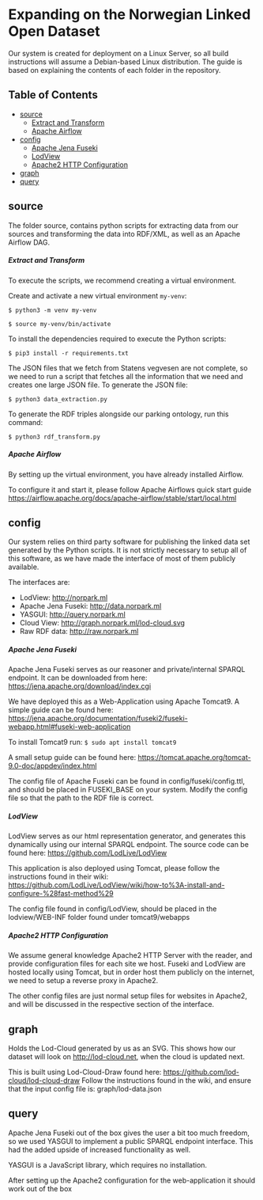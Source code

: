# Expanding on the Norwegian Linked Open Dataset

Our system is created for deployment on a Linux Server, so all build instructions will assume a Debian-based Linux distribution. The guide is based on explaining the contents of each folder in the repository.


## Table of Contents
* [source](#source)
	* [Extract and Transform](#extract-and-transform)
	* [Apache Airflow](#extract-and-transform)
* [config](#config)
	* [Apache Jena Fuseki](#apache-jena-fuseki)
	* [LodView](#lodview)
	* [Apache2 HTTP Configuration](#apache2-http-configuration)
* [graph](#graph)
* [query](#query)



## source

The folder source, contains python scripts for extracting data from our sources and transforming the data into RDF/XML, as well as an Apache Airflow DAG.

##### Extract and Transform

To execute the scripts, we recommend creating a virtual environment.

Create and activate a new virtual environment `my-venv`:

`$ python3 -m venv my-venv`

`$ source my-venv/bin/activate`


To install the dependencies required to execute the Python scripts:

`$ pip3 install -r requirements.txt`


The JSON files that we fetch from Statens vegvesen are not complete, so we need to run a script that fetches all the information that we need and creates one large JSON file. To generate the JSON file:

`$ python3 data_extraction.py`


To generate the RDF triples alongside our parking ontology, run this command:

`$ python3 rdf_transform.py`


##### Apache Airflow

By setting up the virtual environment, you have already installed Airflow.

To configure it and start it, please follow Apache Airflows quick start guide <https://airflow.apache.org/docs/apache-airflow/stable/start/local.html>


## config

Our system relies on third party software for publishing the linked data set generated by the Python scripts. It is not strictly necessary to setup all of this software, as we have made the interface of most of them publicly available.

The interfaces are:

* LodView: <http://norpark.ml>
* Apache Jena Fuseki: <http://data.norpark.ml>
* YASGUI: <http://query.norpark.ml>
* Cloud View: <http://graph.norpark.ml/lod-cloud.svg>
* Raw RDF data: <http://raw.norpark.ml>


##### Apache Jena Fuseki

Apache Jena Fuseki serves as our reasoner and private/internal SPARQL endpoint. It can be downloaded from here: <https://jena.apache.org/download/index.cgi>

We have deployed this as a Web-Application using Apache Tomcat9. A simple guide can be found here: <https://jena.apache.org/documentation/fuseki2/fuseki-webapp.html#fuseki-web-application>

To install Tomcat9 run: 
`$ sudo apt install tomcat9`

A small setup guide can be found here:
<https://tomcat.apache.org/tomcat-9.0-doc/appdev/index.html>

The config file of Apache Fuseki can be found in config/fuseki/config.ttl, and should be placed in FUSEKI_BASE on your system. Modify the config file so that the path to the RDF file is correct.



##### LodView

LodView serves as our html representation generator, and generates this dynamically using our internal SPARQL endpoint. The source code can be found here: <https://github.com/LodLive/LodView>

This application is also deployed using Tomcat, please follow the instructions found in their wiki: <https://github.com/LodLive/LodView/wiki/how-to%3A-install-and-configure-%28fast-method%29>

The config file found in config/LodView, should be placed in the lodview/WEB-INF folder found under tomcat9/webapps



##### Apache2 HTTP Configuration

We assume general knowledge Apache2 HTTP Server with the reader, and provide configuration files for each site we host. 
Fuseki and LodView are hosted locally using Tomcat, but in order host them publicly on the internet, we need to setup a reverse proxy in Apache2.

The other config files are just normal setup files for websites in Apache2, and will be discussed in the respective section of the interface.


## graph

Holds the Lod-Cloud generated by us as an SVG. 
This shows how our dataset will look on <http://lod-cloud.net>, when the cloud is updated next.

This is built using Lod-Cloud-Draw found here: <https://github.com/lod-cloud/lod-cloud-draw>
Follow the instructions found in the wiki, and ensure that the input config file is: 
graph/lod-data.json


## query

Apache Jena Fuseki out of the box gives the user a bit too much freedom, so we used YASGUI to implement a public SPARQL endpoint interface. This had the added upside of increased functionality as well.

YASGUI is a JavaScript library, which requires no installation. 

After setting up the Apache2 configuration for the web-application it should work out of the box
